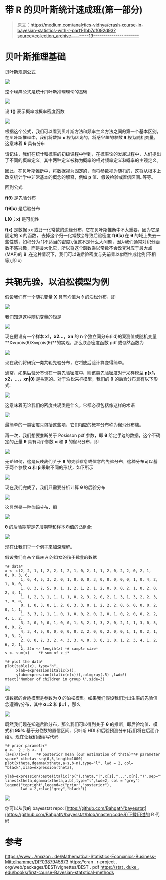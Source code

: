 # 带 R 的贝叶斯统计速成班(第一部分)

> 原文：<https://medium.com/analytics-vidhya/crash-course-in-bayesian-statistics-with-r-part1-1bb7df092d93?source=collection_archive---------19----------------------->

# 贝叶斯推理基础

贝叶斯规则公式

![](img/4401a45aa45ce3030af09085e72fb8fe.png)

这个经典公式是统计贝叶斯推理理论的基础

![](img/ab1caaeb4135a3f862afd4b86a808de1.png)

设 **f()** 表示概率或概率密度函数

![](img/dbef620869a0ef3e9cd9e7f8b3aa5750.png)

根据这个公式，我们可以看到贝叶斯方法和频率主义方法之间的第一个基本区别，在贝叶斯推理中，我们将数据 **x** 视为固定的，将感兴趣的参数 **θ** 视为随机变量，这意味着 **θ** 具有分布

请记住，我们在统计和概率的初级课程中学到，在概率论的发展过程中，人们提出了不同的概率定义，其中两种定义被称为概率的相对频率定义和概率的主观定义。

因此，在贝叶斯推断中，将数据视为固定的，而将参数视为随机的，这将从根本上改变统计学中非常基本的概念的解释，例如 **p** 值、假设检验或置信区间..等等。

回到公式

**f(θ)** 是先验分布

**f(θ|x)** 是后验分布

**L(θ；x)** 是可能性

**f(x)** 是数据 xx 或归一化常数的边缘分布，它在贝叶斯推断中不太重要，因为它是固定的 **x** 的函数， 去掉这个归一化常数会导致后验密度 **f(θ|x)** 在 **θ** 的域上失去一些性质，如积分为 1(不适当的密度),但这不是什么大问题，因为我们通常对积分函数不感兴趣，而是最大化它，所以将这个函数乘以常数不会改变对应于最大点(MAP)的 **θ** ,在这种情况下，我们可以说后验密度与先前乘以似然性成比例(不相等),即 x)

# 共轭先验，以泊松模型为例

假设我们有一个随机变量 **X** 具有均值为 **θ** 的泊松分布，即

![](img/f6449b379fcef8571f4269e02d54eae5.png)

我们知道这种随机变量的矩是

![](img/a517fcbb4c1b80473c68af6d4a73a1f2.png)

现在假设有一个样本 **x1，x2…，xn** 的 **n** 个独立同分布(iid)的观测值或随机变量**X∞pois(θ)X∞pois(θ)**的实现，那么联合密度函数 pdf 或似然函数为

![](img/25bd7fa539df1dc6b22e3782c2dbfe0e.png)

现在我们将研究一类共轭先验分布，它将使后验计算变得简单。

通常，如果后验分布也在一类先验密度中，则该类先验密度对于采样模型 **p(x1，x2，…，xn|θ)** 是共轭的。对于泊松采样模型，我们的 **θ** 的后验分布具有以下形式:

![](img/18abe5eaeba41a87da48ffad1cb422d2.png)

这意味着无论我们的密度共轭类是什么，它都必须包括像这样的术语

![](img/eca063494398ac82c3788e3608cd4dfe.png)

最简单的一类密度只包括这些项，它们相应的概率分布称为伽玛分布族。

再一次，我们想要推断关于 Posisson pdf 参数，即 **θ** 给定手边的数据，这个不确定的正量 **θ** 具有两个参数 **α** 和 **β** 的伽马分布，即

![](img/56b0e82add4ff16f3ea22b1eae4f7773.png)

无论如何，这是反映我们关于 **θ** 的先验信息或信念的先验分布，这种分布可以基于两个参数 **α** 和 **β** 采取不同的形状，如下所示

![](img/9374c5b333d720e6b3553c5c853fc53a.png)

现在我们完成了，我们只需要分析计算 **θ** 的后验分布

![](img/def1048f688bc56065c12e4493edc2bd.png)

这显然是一种伽玛分布，即

![](img/bd029346ff536cc39c79a803424bfede.png)

**θ** 的后验期望是先验期望和样本均值的凸组合:

![](img/faad976f8131b940069e4733a7191277.png)

现在让我们举一个例子来加深理解。

假设我们有某个民族 A 的妇女的孩子数量的数据

```
*# data* 
x <- c(2, 2, 1, 1, 2, 2, 1, 2, 1, 0, 2, 1, 1, 2, 0, 2, 2, 0, 2, 1,     0, 0, 3, 6, 
       1, 6, 4, 0, 3, 2, 0, 1, 0, 0, 0, 3, 0, 0, 0, 0, 0, 1, 0, 4, 2, 1, 0, 0, 
       1, 0, 3, 2, 5, 0, 1, 1, 2, 1, 2, 1, 2, 0, 0, 0, 2, 1, 0, 2, 0, 2, 4, 1, 
       1, 1, 2, 0, 1, 1, 1, 1, 0, 2, 3, 2, 0, 2, 1, 3, 1, 3, 2, 2, 3, 2, 0, 0, 
       0, 1, 0, 0, 0, 1, 2, 0, 3, 3, 0, 1, 2, 2, 2, 0, 6, 0, 0, 0, 2, 0, 1, 1, 
       1, 3, 3, 2, 1, 1, 0, 1, 0, 0, 2, 0, 2, 0, 1, 0, 2, 0, 0, 2, 2, 4, 1, 2, 
       3, 2, 0, 0, 0, 1, 0, 0, 1, 5, 2, 1, 3, 2, 0, 2, 1, 1, 3, 0, 5, 0, 0, 2, 
       4, 3, 4, 0, 0, 0, 0, 0, 0, 2, 2, 0, 0, 2, 0, 0, 1, 1, 0, 2, 1, 3, 3, 2, 
       2, 0, 0, 2, 3, 2, 4, 3, 3, 4, 0, 3, 0, 1, 0, 1, 2, 3, 4, 1, 2, 6, 2, 1, 
       2, 2)n <- length(x) *# sample size* 
s <- sum(x)    *# sum of x_i*

*# plot the data* 
plot(table(x), type="h",
     xlab=expression(italic(x)),
     ylab=expression(italic(n(x))),col=gray(.5) ,lwd=3)
mtext("Number of children in group A",side=3) 
```

![](img/c5392e97851fe64e1e8d7238f43522df.png)

该数据的合适模型是参数为 **θ** 的泊松模型。如果我们假设我们对出生率的先验信念遵循γ分布，其中 **α=2** 和 **β=1** ，那么

![](img/cffa54ab1e675878b3035668a3ec6a54.png)

既然我们现在知道后验分布，那么我们可以得到关于 **θ** 的推断，即后验均值、模式和 **95%** 基于分位数的置信区间、贝叶斯 HDI 和后验预测分布(我们将在后面介绍)。现在让我们继续写代码

```
*# prior parameter*
a <-  2 ; b <-  1
(a+s)/(b+n)   *# posterior mean (our estimation of theta)**# parameter space* xtheta<-seq(0,5,length=1000) plot(xtheta,dgamma(xtheta,a+s,b+n),type="l", lwd = 2, col= "black",xlab=expression(theta),
     ylab=expression(paste(italic("p("),theta,"|",x[1],"...",x[n],")",sep="")))
lines(xtheta,dgamma(xtheta,a,b),type="l",lwd=2, col = "grey")
legend("topright",legend=c("prior","posterior"),
       lwd = 2,col=c("grey","black"))
```

![](img/36c570efc0680a24ee0d7fd7f8036d34.png)

你可以从我的 bayesstat repo:
[https://github.com/BahgatN/bayesstat](https://github.com/BahgatN/bayesstat/blob/master/code.R)下载用过的 R 代码

# 参考

[https://www . Amazon . de/Mathematical-Statistics-Economics-Business-Mittelhammer/DP/0387945873](https://www.amazon.de/Mathematical-Statistics-Economics-Business-Mittelhammer/dp/0387945873)
https://cran . r-project . org/web/packages/BEST/vignettes/BEST . pdf
[https://stat . duke . edu/books/first-course-Bayesian-statistical-methods](https://stat.duke.edu/books/first-course-bayesian-statistical-methods)